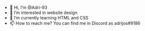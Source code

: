 - 👋 Hi, I’m @Adri-93
- 👀 I’m interested in website design
- 🌱 I’m currently learning HTML and CSS
- 📫 How to reach me? You can find me in Discord as adrijos#9186

<!---
Adri-93/Adri-93 is a ✨ special ✨ repository because its `README.md` (this file) appears on your GitHub profile.
You can click the Preview link to take a look at your changes.
--->
